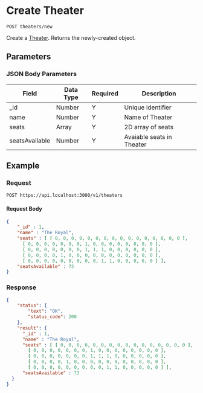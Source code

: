 # Create Theater

	POST theaters/new

Create a [Theater]. Returns the newly-created object.

## Parameters
### JSON Body Parameters
Field | Data Type | Required | Description
--- | --- | --- | ---
_id | Number | Y | Unique identifier
name | Number | Y | Name of Theater
seats | Array | Y | 2D array of seats
seatsAvailable | Number | Y | Avaiable seats in Theater

## Example
### Request

    POST https://api.localhost:3000/v1/theaters

#### Request Body 
```json
{
    "_id" : 1,
    "name" : "The Royal",
    "seats" : [ [ 0, 0, 0, 0, 0, 0, 0, 0, 0, 0, 0, 0, 0, 0, 0, 0 ],
      [ 0, 0, 0, 0, 0, 0, 0, 1, 0, 0, 0, 0, 0, 0, 0, 0 ],
      [ 0, 0, 0, 0, 0, 0, 0, 1, 1, 1, 0, 0, 0, 0, 0, 0 ],
      [ 0, 0, 0, 0, 1, 0, 0, 0, 0, 0, 0, 0, 0, 0, 0, 0 ],
      [ 0, 0, 0, 0, 0, 0, 0, 0, 0, 1, 1, 0, 0, 0, 0, 0 ] ],
    "seatsAvailable" : 73
}
```

### Response
``` json
{
    "status": {
        "text": "OK",
        "status_code": 200
    },
    "result": {
      "_id" : 1,
      "name" : "The Royal",
      "seats" : [ [ 0, 0, 0, 0, 0, 0, 0, 0, 0, 0, 0, 0, 0, 0, 0, 0 ],
        [ 0, 0, 0, 0, 0, 0, 0, 1, 0, 0, 0, 0, 0, 0, 0, 0 ],
        [ 0, 0, 0, 0, 0, 0, 0, 1, 1, 1, 0, 0, 0, 0, 0, 0 ],
        [ 0, 0, 0, 0, 1, 0, 0, 0, 0, 0, 0, 0, 0, 0, 0, 0 ],
        [ 0, 0, 0, 0, 0, 0, 0, 0, 0, 1, 1, 0, 0, 0, 0, 0 ] ],
      "seatsAvailable" : 73
  }
}
```


[Theater]: /theater-reservations/API%20Documentation/theaters/README.md

